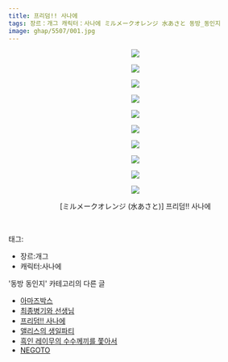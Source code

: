 ```yaml
---
title: 프리덤!! 사나에
tags: 장르：개그 캐릭터：사나에 ミルメークオレンジ 水あさと 동방_동인지
image: ghap/5507/001.jpg
---
```

<div class="article">
<p style="text-align: center; clear: none; float: none;"><img src="{{ site.nasurl }}/ghap/5507/001.jpg"/></p>
<p style="text-align: center; clear: none; float: none;"><img src="{{ site.nasurl }}/ghap/5507/002.jpg"/></p>
<p style="text-align: center; clear: none; float: none;"><img src="{{ site.nasurl }}/ghap/5507/003.jpg"/></p>
<p style="text-align: center; clear: none; float: none;"><img src="{{ site.nasurl }}/ghap/5507/004.jpg"/></p>
<p style="text-align: center; clear: none; float: none;"><img src="{{ site.nasurl }}/ghap/5507/005.jpg"/></p>
<p style="text-align: center; clear: none; float: none;"><img src="{{ site.nasurl }}/ghap/5507/006.jpg"/></p>
<p style="text-align: center; clear: none; float: none;"><img src="{{ site.nasurl }}/ghap/5507/007.jpg"/></p>
<p style="text-align: center; clear: none; float: none;"><img src="{{ site.nasurl }}/ghap/5507/008.jpg"/></p>
<p style="text-align: center; clear: none; float: none;"><img src="{{ site.nasurl }}/ghap/5507/009.jpg"/></p>
<p style="text-align: center; clear: none; float: none;"><img src="{{ site.nasurl }}/ghap/5507/010.jpg"/></p>
<p style="text-align: center; clear: none; float: none;">[ミルメークオレンジ (水あさと)] 프리덤!! 사나에</p>
<p><br/></p>
</div><div class="tagTrail">
<p>태그: </p>
<ul>
<li>장르:개그</li>
<li>캐릭터:사나에</li>
</ul>
</div><div class="another">
<p>'동방 동인지' 카테고리의 다른 글</p>
<ul>
<li><a href="/2019-01-05-ghap_5514">아마즈박스</a></li>
<li><a href="/2019-01-05-ghap_5513">최종병기와 선생님</a></li>
<li><a href="/2019-01-02-ghap_5507">프리덤!! 사나에</a></li>
<li><a href="/2019-01-02-ghap_5502">앨리스의 생일파티</a></li>
<li><a href="/2019-01-02-ghap_5491">흑인 레이무의 수수께끼를 쫓아서</a></li>
<li><a href="/2018-12-31-ghap_5459">NEGOTO</a></li>
</ul>
</div>